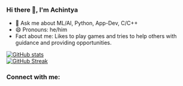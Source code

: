 ### Hi there 👋, I'm Achintya

- 💬 Ask me about ML/AI, Python, App-Dev, C/C++
- 😄 Pronouns: he/him
- Fact about me: Likes to play games and tries to help others with guidance and providing opportunities. 

[![GitHub stats](https://github-readme-stats.vercel.app/api?username=achintya-7&show_icons=true&theme=radical)](https://github.com/anuraghazra/github-readme-stats) <br>
[![GitHub Streak](https://github-readme-streak-stats.herokuapp.com/?user=achintya-7&theme=radical)](https://git.io/streak-stats)
<h3 align="left">Connect with me:</h3>
<p align="left">


